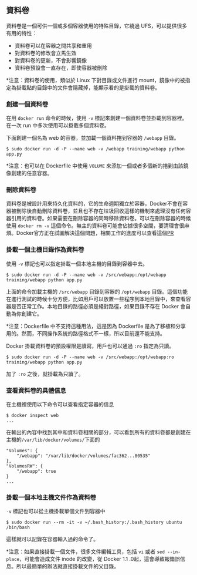 ## 資料卷
資料卷是一個可供一個或多個容器使用的特殊目錄，它繞過 UFS，可以提供很多有用的特性：
* 資料卷可以在容器之間共享和重用
* 對資料卷的修改會立馬生效
* 對資料卷的更新，不會影響鏡像
* 資料卷預設會一直存在，即使容器被刪除


*注意：資料卷的使用，類似於 Linux 下對目錄或文件進行 mount，鏡像中的被指定為掛載點的目錄中的文件會隱藏掉，能顯示看的是掛載的資料卷。


### 創建一個資料卷
在用 `docker run` 命令的時候，使用 `-v` 標記來創建一個資料卷並掛載到容器裡。在一次 run 中多次使用可以掛載多個資料卷。

下面創建一個名為 web 的容器，並加載一個資料捲到容器的 `/webapp` 目錄。
```
$ sudo docker run -d -P --name web -v /webapp training/webapp python app.py
```
*注意：也可以在 Dockerfile 中使用 `VOLUME` 來添加一個或者多個新的捲到由該鏡像創建的任意容器。

### 刪除資料卷
資料卷是被設計用來持久化資料的，它的生命週期獨立於容器，Docker不會在容器被刪除後自動刪除資料卷，並且也不存在垃圾回收這樣的機制來處理沒有任何容器引用的資料卷。如果需要在刪除容器的同時移除資料卷。可以在刪除容器的時候使用 `docker rm -v` 這個命令。無主的資料卷可能會佔據很多空間，要清理會很麻煩。Docker官方正在試圖解決這個問題，相關工作的進度可以查看這個[PR](https://github.com/docker/docker/pull/8484)

### 掛載一個主機目錄作為資料卷
使用 `-v` 標記也可以指定掛載一個本地主機的目錄到容器中去。
```
$ sudo docker run -d -P --name web -v /src/webapp:/opt/webapp training/webapp python app.py
```
上面的命令加載主機的 `/src/webapp` 目錄到容器的 `/opt/webapp`
目錄。這個功能在進行測試的時候十分方便，比如用戶可以放置一些程序到本地目錄中，來查看容器是否正常工作。本地目錄的路徑必須是絕對路徑，如果目錄不存在 Docker 會自動為你創建它。

*注意：Dockerfile 中不支持這種用法，這是因為 Dockerfile 是為了移植和分享用的。然而，不同操作系統的路徑格式不一樣，所以目前還不能支持。

Docker 掛載資料卷的預設權限是讀寫，用戶也可以通過 `:ro` 指定為只讀。
```
$ sudo docker run -d -P --name web -v /src/webapp:/opt/webapp:ro
training/webapp python app.py
```
加了 `:ro` 之後，就掛載為只讀了。

### 查看資料卷的具體信息

在主機裡使用以下命令可以查看指定容器的信息
```
$ docker inspect web
...
```

在輸出的內容中找到其中和資料卷相關的部分，可以看到所有的資料卷都是創建在主機的`/var/lib/docker/volumes/`下面的
```
"Volumes": {
    "/webapp": "/var/lib/docker/volumes/fac362...80535"
},
"VolumesRW": {
    "/webapp": true
}
...
```

### 掛載一個本地主機文件作為資料卷
`-v` 標記也可以從主機掛載單個文件到容器中
```
$ sudo docker run --rm -it -v ~/.bash_history:/.bash_history ubuntu /bin/bash
```
這樣就可以記錄在容器輸入過的命令了。

*注意：如果直接掛載一個文件，很多文件編輯工具，包括 `vi` 或者 `sed --in-place`，可能會造成文件 inode 的改變，從 Docker 1.1
.0起，這會導致報錯誤信息。所以最簡單的辦法就直接掛載文件的父目錄。
